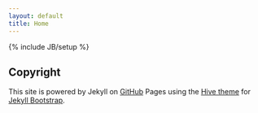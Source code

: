 ```yaml
---
layout: default
title: Home
---
```

{% include JB/setup %}


## Copyright

This site is powered by Jekyll on [GitHub](https://github.com) Pages using the [Hive theme](https://github.com/adamvi/hive) for [Jekyll Bootstrap](http://jekyllbootstrap.com).

